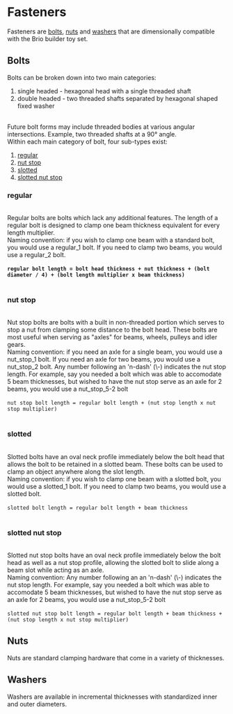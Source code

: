 <h1><b>Fasteners</b></h1>
Fasteners are <a href=#Bolts>bolts</a>, <a href=#Nuts>nuts</a> and <a href=#Washers>washers</a> that are dimensionally compatible with the Brio builder toy set.<br>
<h2>Bolts</h2>
Bolts can be broken down into two main categories:
<ol>
  <li>single headed - hexagonal head with a single threaded shaft</li>
  <li>double headed - two threaded shafts separated by hexagonal shaped fixed washer</li>
</ol><br>
Future bolt forms may include threaded bodies at various angular intersections. Example, two threaded shafts at a 90° angle.<br>
Within each main category of bolt, four sub-types exist:
<ol>
  <li><a href=#regular>regular</a></li>
  <li><a href=#nut-stop>nut stop</a></li>
  <li><a href=#slotted>slotted</a></li>
  <li><a href=#slotted-nut-stop>slotted nut stop</a></li>
</ol>
<b><h3>regular</h3></b><br>
Regular bolts are bolts which lack any additional features. The length of a regular bolt is designed to clamp one beam thickness equivalent for every length multiplier.<br>
Naming convention: if you wish to clamp one beam with a standard bolt, you would use a regular_1 bolt. If you need to clamp two beams,  you would use a regular_2 bolt.<br>
<b><br><code>regular bolt length = bolt head thickness + nut thickness + (bolt diameter / 4) + (bolt length multiplier x beam thickness)</code></b><br>
<br>
<b><h3>nut stop</h3></b><br>
Nut stop bolts are bolts with a built in non-threaded portion which serves to stop a nut from clamping some distance to the bolt head. These bolts are most useful when serving as "axles" for beams, wheels, pulleys and idler gears.<br>
Naming convention: if you need an axle for a single beam, you would use a nut_stop_1 bolt. If you need an axle for two beams, you would use a nut_stop_2 bolt. Any number following an 'n-dash' (\-) indicates the nut stop length. For example, say you needed a bolt which was able to accomodate 5 beam thicknesses, but wished to have the nut stop serve as an axle for 2 beams, you would use a nut_stop_5-2 bolt<br>
<br><code>nut stop bolt length = regular bolt length + (nut stop length x nut stop multiplier)</code><br>
<br>
<b><h3>slotted</h3></b><br>
Slotted bolts have an oval neck profile immediately below the bolt head that allows the bolt to be retained in a slotted beam. These bolts can be used to clamp an object anywhere along the slot length.<br>
Naming convention: if you wish to clamp one beam with a slotted bolt, you would use a slotted_1 bolt. If you need to clamp two beams,  you would use a slotted bolt.<br>
<br><code>slotted bolt length = regular bolt length + beam thickness</code><br>
<br>
<b><h3>slotted nut stop</h3></b><br>
Slotted nut stop bolts have an oval neck profile immediately below the bolt head as well as a nut stop profile, allowing the slotted bolt to slide along a beam slot while acting as an axle.<br>
Naming convention: Any number following an an 'n-dash' (\-) indicates the nut stop length. For example, say you needed a bolt which was able to accomodate 5 beam thicknesses, but wished to have the nut stop serve as an axle for 2 beams, you would use a nut_stop_5-2 bolt<br>
<br><code>slotted nut stop bolt length = regular bolt length + beam thickness + (nut stop length x nut stop multiplier)</code>
<h2>Nuts</h2>
Nuts are standard clamping hardware that come in a variety of thicknesses.
<h2>Washers</h2>
Washers are available in incremental thicknesses with standardized inner and outer diameters.
